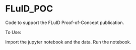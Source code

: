# FLuID_POC
Code to support the FLuID Proof-of-Concept publication.

To Use:

Import the jupyter notebook and the data.
Run the notebook.
